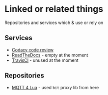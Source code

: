 # Linked or related things

Repositories and services which & use or rely on

## Services

*   [Codacy code review](https://app.codacy.com/project/dzavalishin/mqtt_udp/dashboard)
*   [ReadTheDocs](https://readthedocs.org/dashboard/mqtt-udp/subprojects/) - empty at the moment
*   [TravisCI](https://travis-ci.org/dzavalishin/mqtt_udp) - unused at the moment

## Repositories

*   [MQTT 4 Lua](https://github.com/xHasKx/luamqtt) - used `bit` proxy lib from here
